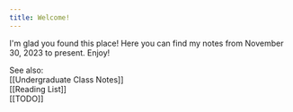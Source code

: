 ```yaml
---
title: Welcome!
---
```

I'm glad you found this place! Here you can find my notes from November 30, 2023 to present. Enjoy!  

See also:  
[[Undergraduate Class Notes]]  
[[Reading List]]  
[[TODO]]  
